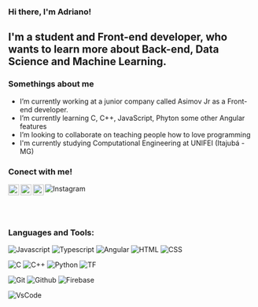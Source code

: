 ### Hi there, I'm Adriano!

## I'm a student and Front-end developer, who wants to learn more about Back-end, Data Science and Machine Learning.

### Somethings about me

- I’m currently working at a junior company called Asimov Jr as a Front-end developer.
- I’m currently learning C, C++, JavaScript, Phyton some other Angular features
- I’m looking to collaborate on teaching people how to love programming
- I'm currently studying Computational Engineering at UNIFEI (Itajubá - MG)

### Conect with me!

![Instagram](https://img.shields.io/badge/Instagram%20-%23E34F26.svg?&style=for-the-badge&logo=instagram&logoColor=black)
[<img align="left" alt="dri14maretti | Twitter" width="22px" src="https://cdn.jsdelivr.net/npm/simple-icons@v3/icons/twitter.svg" />][twitter]
[<img align="left" alt="dri14maretti | Facebook" width="22px" src="https://simpleicons.org/icons/facebook.svg" />][facebook]
[<img align="left" alt="dri14maretti | Facebook" width="22px" src="https://simpleicons.org/icons/whatsapp.svg" />][whatsapp]

</br>
</br>

### Languages and Tools:

![Javascript](https://img.shields.io/badge/javascript%20-%23F7DF1E.svg?&style=for-the-badge&logo=javascript&logoColor=black)
![Typescript](https://img.shields.io/badge/typescript%20-blue.svg?&style=for-the-badge&logo=typescript&logoColor=white)
![Angular](https://img.shields.io/badge/angular%20-brown.svg?&style=for-the-badge&logo=angular&logoColor=white)
![HTML](https://img.shields.io/badge/html%20-%23E34F26.svg?&style=for-the-badge&logo=html5&logoColor=white)
![CSS](https://img.shields.io/badge/css%20-%231572B6.svg?&style=for-the-badge&logo=css3&logoColor=white)

![C](https://img.shields.io/badge/%20-brown.svg?&style=for-the-badge&logo=C&logoColor=white)
![C++](https://img.shields.io/badge/++%20-brown.svg?&style=for-the-badge&logo=C&logoColor=white)
![Python](https://img.shields.io/badge/python%20-%2314354C.svg?&style=for-the-badge&logo=python&logoColor=white)
![TF](https://img.shields.io/badge/tensorflow%20-%23E34F26.svg?&style=for-the-badge&logo=tensorflow&logoColor=white)

![Git](https://img.shields.io/badge/git-%23E34F26.svg?&style=for-the-badge&logo=git&logoColor=white)
![Github](https://img.shields.io/badge/github-%23323330.svg?&style=for-the-badge&logo=github&logoColor=white)
![Firebase](https://img.shields.io/badge/firebase%20-%23F7DF1E.svg?&style=for-the-badge&logo=firebase&logoColor=black)

![VsCode](https://img.shields.io/badge/vscode%20-blue.svg?&style=for-the-badge&logo=visual-studio-code&logoColor=white)






[instagram]: https://instagram.com/dri14maretti
[twitter]: https://twitter.com/dri14maretti
[website]: https://dri14maretti.github.io
[facebook]: https://web.facebook.com/adriano.maretti14
[whatsapp]: https://api.whatsapp.com/send?phone=5535988510305
